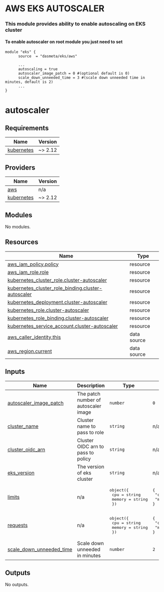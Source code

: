 # AWS EKS AUTOSCALER

### This module provides ability to enable autoscaling on EKS cluster

#### To enable autoscaler on root module you just need to set

```
module "eks" {
      source  = "dasmeta/eks/aws"

      ...
      autoscaling = true
      autoscaler_image_patch = 0 #(optional default is 0)
      scale_down_unneeded_time = 3 #(scale down unneeded time in minutes, default is 2)
      ...
}
```

# autoscaler

<!-- BEGINNING OF PRE-COMMIT-TERRAFORM DOCS HOOK -->
## Requirements

| Name | Version |
|------|---------|
| <a name="requirement_kubernetes"></a> [kubernetes](#requirement\_kubernetes) | ~> 2.12 |

## Providers

| Name | Version |
|------|---------|
| <a name="provider_aws"></a> [aws](#provider\_aws) | n/a |
| <a name="provider_kubernetes"></a> [kubernetes](#provider\_kubernetes) | ~> 2.12 |

## Modules

No modules.

## Resources

| Name | Type |
|------|------|
| [aws_iam_policy.policy](https://registry.terraform.io/providers/hashicorp/aws/latest/docs/resources/iam_policy) | resource |
| [aws_iam_role.role](https://registry.terraform.io/providers/hashicorp/aws/latest/docs/resources/iam_role) | resource |
| [kubernetes_cluster_role.cluster-autoscaler](https://registry.terraform.io/providers/hashicorp/kubernetes/latest/docs/resources/cluster_role) | resource |
| [kubernetes_cluster_role_binding.cluster-autoscaler](https://registry.terraform.io/providers/hashicorp/kubernetes/latest/docs/resources/cluster_role_binding) | resource |
| [kubernetes_deployment.cluster-autoscaler](https://registry.terraform.io/providers/hashicorp/kubernetes/latest/docs/resources/deployment) | resource |
| [kubernetes_role.cluster-autoscaler](https://registry.terraform.io/providers/hashicorp/kubernetes/latest/docs/resources/role) | resource |
| [kubernetes_role_binding.cluster-autoscaler](https://registry.terraform.io/providers/hashicorp/kubernetes/latest/docs/resources/role_binding) | resource |
| [kubernetes_service_account.cluster-autoscaler](https://registry.terraform.io/providers/hashicorp/kubernetes/latest/docs/resources/service_account) | resource |
| [aws_caller_identity.this](https://registry.terraform.io/providers/hashicorp/aws/latest/docs/data-sources/caller_identity) | data source |
| [aws_region.current](https://registry.terraform.io/providers/hashicorp/aws/latest/docs/data-sources/region) | data source |

## Inputs

| Name | Description | Type | Default | Required |
|------|-------------|------|---------|:--------:|
| <a name="input_autoscaler_image_patch"></a> [autoscaler\_image\_patch](#input\_autoscaler\_image\_patch) | The patch number of autoscaler image | `number` | `0` | no |
| <a name="input_cluster_name"></a> [cluster\_name](#input\_cluster\_name) | Cluster name to pass to role | `string` | n/a | yes |
| <a name="input_cluster_oidc_arn"></a> [cluster\_oidc\_arn](#input\_cluster\_oidc\_arn) | Cluster OIDC arn to pass to policy | `string` | n/a | yes |
| <a name="input_eks_version"></a> [eks\_version](#input\_eks\_version) | The version of eks cluster | `string` | n/a | yes |
| <a name="input_limits"></a> [limits](#input\_limits) | n/a | <pre>object({<br>    cpu    = string<br>    memory = string<br>  })</pre> | <pre>{<br>  "cpu": "100m",<br>  "memory": "600Mi"<br>}</pre> | no |
| <a name="input_requests"></a> [requests](#input\_requests) | n/a | <pre>object({<br>    cpu    = string<br>    memory = string<br>  })</pre> | <pre>{<br>  "cpu": "100m",<br>  "memory": "600Mi"<br>}</pre> | no |
| <a name="input_scale_down_unneeded_time"></a> [scale\_down\_unneeded\_time](#input\_scale\_down\_unneeded\_time) | Scale down unneeded in minutes | `number` | `2` | no |

## Outputs

No outputs.
<!-- END OF PRE-COMMIT-TERRAFORM DOCS HOOK -->
